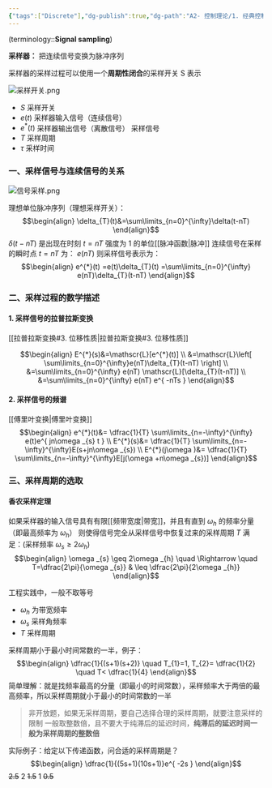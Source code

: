 ```yaml
---
{"tags":["Discrete"],"dg-publish":true,"dg-path":"A2- 控制理论/1. 经典控制理论/信号采样.md","permalink":"/A2- 控制理论/1. 经典控制理论/信号采样/","dgPassFrontmatter":true,"noteIcon":"","created":"2024-07-05T14:07:08.000+08:00","updated":"2025-08-28T21:53:12.891+08:00"}
---
```


(terminology::**Signal sampling**)

**采样器：** 把连续信号变换为脉冲序列

采样器的采样过程可以使用一个**周期性闭合**的采样开关 S 表示

![采样开关.png](/img/user/Functional%20files/Photo%20Resources/%E9%87%87%E6%A0%B7%E5%BC%80%E5%85%B3.png)

- $S$ 采样开关
- $e(t)$ 采样器输入信号（连续信号）
- $e^{*}(t)$ 采样器输出信号（离散信号）   采样信号
- $T$ 采样周期
- $\tau$ 采样时间

### 一、采样信号与连续信号的关系

![信号采样.png](/img/user/Functional%20files/Photo%20Resources/%E4%BF%A1%E5%8F%B7%E9%87%87%E6%A0%B7.png)

理想单位脉冲序列（理想采样开关）：
$$\begin{align}
\delta_{T}(t)&=\sum\limits_{n=0}^{\infty}\delta(t-nT)
\end{align}$$
$\delta(t-nT)$ 是出现在时刻 $t=nT$   强度为 1 的单位[[脉冲函数\|脉冲]]
连续信号在采样的瞬时点 $t=nT$ 为： $e(nT)$
则采样信号表示为：
$$\begin{align}
 e^{*}(t) =e(t)\delta_{T}(t) =\sum\limits_{n=0}^{\infty} e(nT)\delta_{T}(t-nT)
\end{align}$$

### 二、采样过程的数学描述
#### 1. 采样信号的拉普拉斯变换
[[拉普拉斯变换#3. 位移性质\|拉普拉斯变换#3. 位移性质]]

$$\begin{align}
E^{*}(s)&=\mathscr{L}[e^{*}(t)] \\
&=\mathscr{L}\left[ \sum\limits_{n=0}^{\infty}e(nT)\delta_{T}(t-nT) \right] \\
&=\sum\limits_{n=0}^{\infty} e(nT) \mathscr{L}[\delta_{T}(t-nT)] \\
&=\sum\limits_{n=0}^{\infty} e(nT) e^{ -nTs }
\end{align}$$

#### 2. 采样信号的频谱 
[[傅里叶变换\|傅里叶变换]]
$$\begin{align}
e^{*}(t)&= \dfrac{1}{T} \sum\limits_{n=-\infty}^{\infty} e(t)e^{ jn\omega _{s} t } \\
E^{*}(s)&= \dfrac{1}{T} \sum\limits_{n=-\infty}^{\infty}E(s+jn\omega _{s}) \\
E^{*}(j\omega )&= \dfrac{1}{T} \sum\limits_{n=-\infty}^{\infty}E[j(\omega +n\omega _{s})]
\end{align}$$

### 三、采样周期的选取

#### 香农采样定理
如果采样器的输入信号具有有限[[频带宽度\|带宽]]，并且有直到 $\omega_{h}$ 的频率分量（即最高频率为 $\omega_{h}$）
则使得信号完全从采样信号中恢复过来的采样周期 $T$ 满足：(采样频率 $\omega_{s}\geq 2\omega_{h}$)
$$\begin{align}
 \omega _{s}  \geq 2\omega _{h} \quad \Rightarrow \quad T=\dfrac{2\pi}{\omega _{s}} & \leq \dfrac{2\pi}{2\omega _{h}} 
\end{align}$$

工程实践中，一般不取等号
- $\omega_{h}$ 为带宽频率
- $\omega_{s}$ 采样角频率
- $T$ 采样周期

采样周期小于最小时间常数的一半，例子：
$$\begin{align}
\dfrac{1}{(s+1)(s+2)}   \quad  T_{1}=1, T_{2}= \dfrac{1}{2}   \quad  T< \dfrac{1}{4}
 \end{align}$$
简单理解：就是找频率最高的分量（即最小的时间常数），采样频率大于两倍的最高频率，所以采样周期就小于最小的时间常数的一半

> 非开放题，如果无采样周期，要自己选择合理的采样周期，就要注意采样的限制
> 一般取整数倍，且不要大于纯滞后的延迟时间，**纯滞后的延迟时间一般为采样周期的整数倍**

实际例子：给定以下传递函数，问合适的采样周期是？
$$\begin{align}
\dfrac{1}{(5s+1)(10s+1)}e^{ -2s }
\end{align}$$
~~2.5~~    2   ~~1.5~~    1     ~~0.5~~
